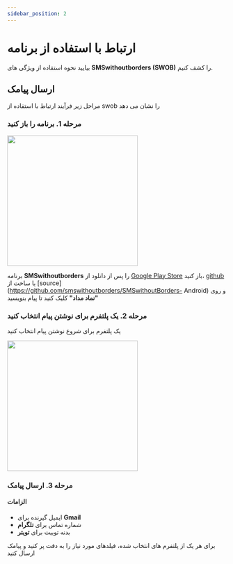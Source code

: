 ```yaml
---
sidebar_position: 2
---
```


# ارتباط با استفاده از برنامه

بیایید نحوه استفاده از ویژگی های **SMSwithoutborders (SWOB)** را کشف کنیم.

## ارسال پیامک

مراحل زیر فرآیند ارتباط با استفاده از swob را نشان می دهد

### مرحله 1. برنامه را باز کنید

<img src="/img/recents_page.png" width="300" />

برنامه **SMSwithoutborders** را پس از دانلود از [Google Play Store](https://play.google.com/store/apps/details?id=com.afkanerd.sw0b) باز کنید، [github](https://github.com/smswithoutborders/SMSwithoutBorders-Android/releases/tag/v1.0) یا ساخت از [source](https://github.com/smswithoutborders/SMSwithoutBorders- Android) و روی **"نماد مداد"** کلیک کنید تا پیام بنویسید

### مرحله 2. یک پلتفرم برای نوشتن پیام انتخاب کنید

یک پلتفرم برای شروع نوشتن پیام انتخاب کنید

<img src="/img/compose_store_access.png" width="300" />

### مرحله 3. ارسال پیامک

#### الزامات

- ایمیل گیرنده برای **Gmail**
- شماره تماس برای **تلگرام**
- بدنه توییت برای **تویتر**

برای هر یک از پلتفرم های انتخاب شده، فیلدهای مورد نیاز را به دقت پر کنید و پیامک ارسال کنید
